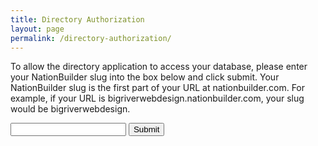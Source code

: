 ```yaml
---
title: Directory Authorization
layout: page
permalink: /directory-authorization/
---
```


<script>
    function requestAuth() {
        event.preventDefault();
        slug = $("#slug").val();

        function preauthenticate(slug, callback) {
                var data= {
                    'slug' : slug
                }

                $.ajax({
                    type: "GET",
                    url: "http://www.nbdirectory.site/preauthenticate",
                    data: data,
                    crossDomain: true,
                });

                console.log(slug);

                /*callback(slug);*/
            }

        function authorization_redirect(slug) {
               url = "https://" + slug + ".nationbuilder.com/oauth/authorize?response_type=code&client_id=725cf9d4f9380b5d8946b238fb8d2f1f10c151b86dee199913ade8521679e2f6&redirect_uri=https%3A%2F%2Fwww.nbdirectory.site%2Fauthenticate";
               window.location.href = url;
        }

       preauthenticate(slug, authorization_redirect);
    }
</script>
<div id="main-container">
     <div class="directoryPageBox clickable">
        <p> To allow the directory application to access your database, please enter your NationBuilder slug into the box below and click submit.  Your NationBuilder slug is the first part of your URL at nationbuilder.com. For example, if your URL is bigriverwebdesign.nationbuilder.com, your slug would be bigriverwebdesign. </p>
        <form id="auth-form" class="clickable" onsubmit="requestAuth()">
            <input id='slug' type='text' name='nation_slug' label='Nation Slug'>
            <input id='submit' type='submit' value='Submit'>
        </form>
    </div>
</div>